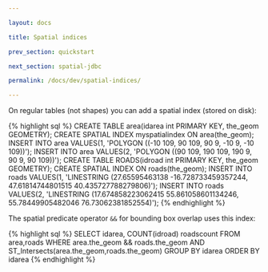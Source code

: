 ```yaml
---

layout: docs

title: Spatial indices

prev_section: quickstart

next_section: spatial-jdbc

permalink: /docs/dev/spatial-indices/

---
```


On regular tables (not shapes) you can add a spatial index (stored on disk):

{% highlight sql %}
CREATE TABLE area(idarea int PRIMARY KEY, the_geom GEOMETRY);
CREATE SPATIAL INDEX myspatialindex ON area(the_geom);
INSERT INTO area VALUES(1, 'POLYGON ((-10 109, 90 109, 90 9, -10 9, -10 109))');
INSERT INTO area VALUES(2, 'POLYGON ((90 109, 190 109, 190 9, 90 9, 90 109))');
CREATE TABLE ROADS(idroad int PRIMARY KEY, the_geom GEOMETRY);
CREATE SPATIAL INDEX ON roads(the_geom);
INSERT INTO roads VALUES(1, 'LINESTRING (27.65595463138 -16.728733459357244, 47.61814744801515 40.435727788279806)');
INSERT INTO roads VALUES(2, 'LINESTRING (17.674858223062415 55.861058601134246, 55.78449905482046 76.73062381852554)');
{% endhighlight %}

The spatial predicate operator `&&` for bounding box overlap uses this index:

{% highlight sql %}
SELECT idarea, COUNT(idroad) roadscount
    FROM area,roads
    WHERE area.the_geom && roads.the_geom
    AND ST_Intersects(area.the_geom,roads.the_geom)
    GROUP BY idarea
    ORDER BY idarea
{% endhighlight %}

